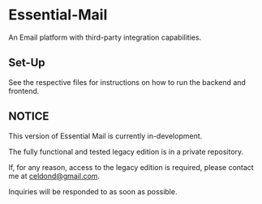 # Essential-Mail
An Email platform with third-party integration capabilities.

## Set-Up

See the respective files for instructions on how to run the backend and frontend.

## NOTICE
This version of Essential Mail is currently in-development.

The fully functional and tested legacy edition is in a private repository.

If, for any reason, access to the legacy edition is required, please contact
me at celdond@gmail.com.

Inquiries will be responded to as soon as possible.
